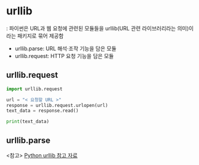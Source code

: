 # urllib
: 파이썬은 URL과 웹 요청에 관련된 모듈들을 urllib(URL 관련 라이브러리라는 의미)이라는 패키지로 묶어 제공함
+ urllib.parse: URL 해석·조작 기능을 담은 모듈
+ urllib.request: HTTP 요청 기능을 담은 모듈

## urllib.request
```python
import urllib.request

url = "< 요청할 URL >"
response = urllib.request.urlopen(url)
text_data = response.read()

print(text_data)
```

## urllib.parse


<참고> [Python urllib 참고 자료](https://python.bakyeono.net/chapter-11-5.html)
